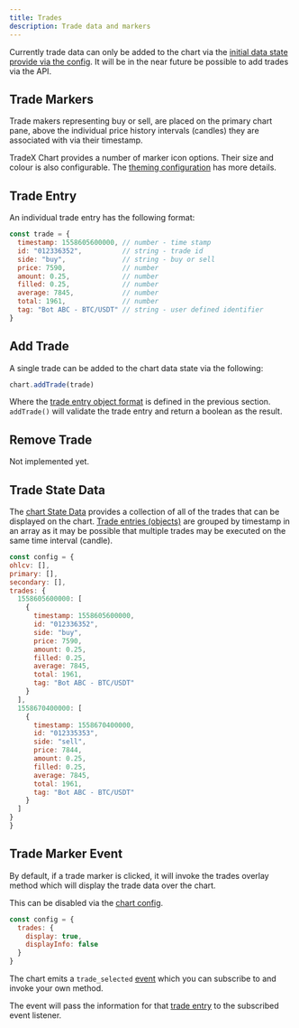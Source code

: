 ```yaml
---
title: Trades
description: Trade data and markers
---
```


Currently trade data can only be added to the chart via the [initial data state provide via the config](../state). It will be in the near future be possible to add trades via the API.

## Trade Markers

Trade makers representing buy or sell, are placed on the primary chart pane, above the individual price history intervals (candles) they are associated with via their timestamp.

TradeX Chart provides a number of marker icon options. Their size and colour is also configurable. The [theming configuration](../themes#trades) has more details.

## Trade Entry

An individual trade entry has the following format:

```javascript
const trade = {
  timestamp: 1558605600000, // number - time stamp
  id: "012336352",          // string - trade id
  side: "buy",              // string - buy or sell
  price: 7590,              // number
  amount: 0.25,             // number
  filled: 0.25,             // number
  average: 7845,            // number
  total: 1961,              // number
  tag: "Bot ABC - BTC/USDT" // string - user defined identifier
}
```

## Add Trade

A single trade can be added to the chart data state via the following:

```javascript
chart.addTrade(trade)
```
Where the [trade entry object format](#trade-entry) is defined in the previous section. ``addTrade()`` will validate the trade entry and return a boolean as the result.

## Remove Trade

Not implemented yet.

## Trade State Data

The [chart State Data](../state) provides a collection of all of the trades that can be displayed on the chart. [Trade entries (objects)](#trade-entry) are grouped by timestamp in an array as it may be possible that multiple trades may be executed on the same time interval (candle).

```javascript
const config = {
ohlcv: [],
primary: [],
secondary: [],
trades: {
  1558605600000: [
    {
      timestamp: 1558605600000,
      id: "012336352",
      side: "buy",
      price: 7590,
      amount: 0.25,
      filled: 0.25,
      average: 7845,
      total: 1961,
      tag: "Bot ABC - BTC/USDT"
    }
  ],
  1558670400000: [
    {
      timestamp: 1558670400000,
      id: "012335353",
      side: "sell",
      price: 7844,
      amount: 0.25,
      filled: 0.25,
      average: 7845,
      total: 1961,
      tag: "Bot ABC - BTC/USDT"
    }
  ]
}
}
```
## Trade Marker Event

By default, if a trade marker is clicked, it will invoke the trades overlay method which will display the trade data over the chart.

This can be disabled via the [chart config](../../02_configuration).

```javascript
const config = {
  trades: { 
    display: true,
    displayInfo: false 
  }
}
```

The chart emits a ``trade_selected`` [event](../../events) which you can subscribe to and invoke your own method.

The event will pass the information for that [trade entry](#trade-entry) to the subscribed event listener.
